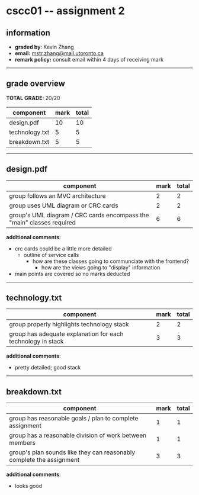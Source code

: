 # cscc01 -- assignment 2

## information

- **graded by**: Kevin Zhang
- **email:** mstr.zhang@mail.utoronto.ca
- **remark policy:** consult email within 4 days of receiving mark

---

## grade overview

**TOTAL GRADE**: 20/20

|component|mark|total|
|---|---|---|
|design.pdf|10|10|
|technology.txt|5|5|
|breakdown.txt|5|5|

---

## design.pdf

|component|mark|total|
|---|---|---|
|group follows an MVC architecture|2|2|
|group uses UML diagram or CRC cards|2|2|
|group's UML diagram / CRC cards encompass the "main" classes required|6|6|

**additional comments**:

- crc cards could be a little more detailed
    - outline of service calls
        - how are these classes going to communciate with the frontend?
            - how are the views going to "display" information
- main points are covered so no marks deducted

---

## technology.txt

|component|mark|total|
|---|---|---|
|group properly highlights technology stack|2|2|
|group has adequate explanation for each technology in stack|3|3|

**additional comments**:

- pretty detailed; good stack

---

## breakdown.txt

|component|mark|total|
|---|---|---|
|group has reasonable goals / plan to complete assignment|1|1|
|group has a reasonable division of work between members|1|1|
|group's plan sounds like they can reasonably complete the assignment|3|3|

**additional comments**:

- looks good
